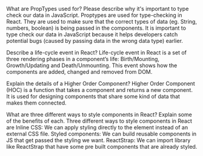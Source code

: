 What are PropTypes used for? Please describe why it's important to type check our data in JavaScript.
Proptypes are used for type-checking in React. They are used to make sure that the correct types of data (eg. String, numbers, boolean) is being passed in the components. It is important to type check our data in JavaScript because it helps developers catch potential bugs (caused by passing data in the wrong data type) earlier. 




Describe a life-cycle event in React?
Life-cycle event in React is a set of three rendering phases in a component’s life: Birth/Mounting, Growth/Updating and Death/Unmounting. This event shows how the components are added, changed and removed from DOM. 




Explain the details of a Higher Order Component?
Higher Order Component (HOC) is a function that takes a component and returns a new component. It is used for designing components that share some kind of data that makes them connected. 




What are three different ways to style components in React? Explain some of the benefits of each.
Three different ways to style components in React are
Inline CSS: 
    We can apply styling directly to the element instead of an external CSS file.
Styled components:
    We can build reusable components in JS that get passed the styling we want.
ReactStrap: 
    We can import library like ReactStrap that have some pre built components that are already styled. 

